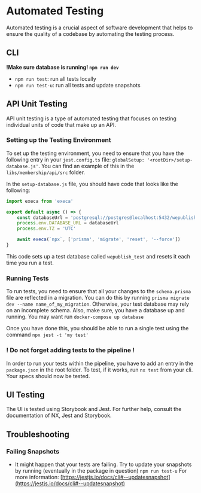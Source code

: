 # Automated Testing

Automated testing is a crucial aspect of software development that helps to ensure the quality of a codebase by
automating the testing process.

## CLI
**!Make sure database is running! `npm run dev`**

- `npm run test`: run all tests locally
- `npm run test-u`: run all tests and update snapshots

## API Unit Testing

API unit testing is a type of automated testing that focuses on testing individual units of code that make up an API.

### Setting up the Testing Environment

To set up the testing environment, you need to ensure that you have the following entry in your `jest.config.ts` file: `globalSetup: '<rootDir>/setup-database.js'`. You can find an example of this in the `libs/membership/api/src` folder.

In the `setup-database.js` file, you should have code that looks like the following:

```typescript
import execa from 'execa'

export default async () => {
    const databaseUrl = 'postgresql://postgres@localhost:5432/wepublish_test?schema=public'
    process.env.DATABASE_URL = databaseUrl
    process.env.TZ = 'UTC'

    await execa(`npx`, ['prisma', 'migrate', 'reset', '--force'])
}
```
This code sets up a test database called `wepublish_test` and resets it each time you run a test.

### Running Tests
To run tests, you need to ensure that all your changes to the `schema.prisma` file are reflected in a migration. 
You can do this by running `prisma migrate dev --name name_of_my_migration`. Otherwise, your test database may 
rely on an incomplete schema.
Also, make sure, you have a database up and running. You may want run `docker-compose up database`

Once you have done this, you should be able to run a single test using the command `npx jest -t 'my test'`

### ! Do not forget adding tests to the pipeline !
In order to run your tests within the pipeline, you have to add an entry in the `package.json` in the root folder.
To test, if it works, run `nx test` from your cli. Your specs should now be tested.


## UI Testing
The UI is tested using Storybook and Jest. For further help, consult the documentation of NX, Jest and Storybook.


## Troubleshooting
### Failing Snapshots
- It might happen that your tests are failing. Try to update your snapshots
by running (eventually in the package in question) `npm run test-u` For more information: 
[https://jestjs.io/docs/cli#--updatesnapshot](https://jestjs.io/docs/cli#--updatesnapshot)

